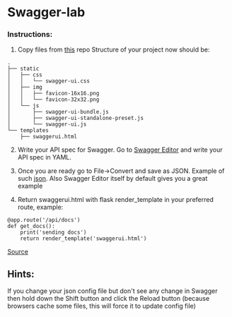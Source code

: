 # Swagger-lab

### Instructions: 

1. Copy files from [this](https://github.com/sanjan/flask_swagger) repo
Structure of your project now should be:
```
.
├── static
│   ├── css
│   │   └── swagger-ui.css
│   ├── img
│   │   ├── favicon-16x16.png
│   │   └── favicon-32x32.png
│   └── js
│       ├── swagger-ui-bundle.js
│       ├── swagger-ui-standalone-preset.js
│       └── swagger-ui.js
└── templates
    ├── swaggerui.html
```

2. Write your API spec for Swagger. Go to [Swagger Editor](https://editor.swagger.io/) and write your API spec in YAML. 

3. Once you are ready go to File->Convert and save as JSON. Example of such [json](https://github.com/sanjan/flask_swagger/blob/master/static/hello_api.json). Also Swagger Editor itself by default gives you a great example

4. Return swaggerui.html with flask render_template in your preferred route, example:
```
@app.route('/api/docs')
def get_docs():
    print('sending docs')
    return render_template('swaggerui.html')
```

[Source](https://dev.to/sanjan/how-to-add-swagger-ui-to-a-plain-flask-api-project-with-an-openapi-specification-file-1jl8)


## Hints:

If you change your json config file but don't see any change in Swagger then hold down the Shift button and click the Reload button (because browsers cache some files, this will force it to update config file)
